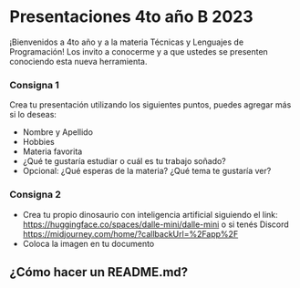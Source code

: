 # Presentaciones 4to año B 2023

¡Bienvenidos a 4to año y a la materia Técnicas y Lenguajes de Programación! Los invito a conocerme y a que ustedes se presenten conociendo esta nueva herramienta.

### Consigna 1
Crea tu presentación utilizando los siguientes puntos, puedes agregar más si lo deseas:  
* Nombre y Apellido
* Hobbies
* Materia favorita 
* ¿Qué te gustaría estudiar o cuál es tu trabajo soñado?
* Opcional: ¿Qué esperas de la materia? ¿Qué tema te gustaría ver?

### Consigna 2

* Crea tu propio dinosaurio con inteligencia artificial siguiendo el link: https://huggingface.co/spaces/dalle-mini/dalle-mini o si tenés Discord https://midjourney.com/home/?callbackUrl=%2Fapp%2F
* Coloca la imagen en tu documento

## ¿Cómo hacer un README.md? 
